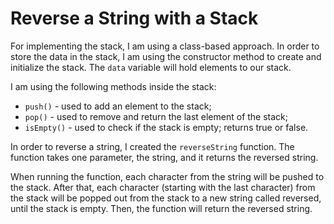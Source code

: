 # Reverse a String with a Stack

For implementing the stack, I am using a class-based approach. In order to store the data in the stack, I am using the constructor method to create and initialize the stack. The `data` variable will hold elements to our stack.

I am using the following methods inside the stack:
- `push()` - used to add an element to the stack;
- `pop()` - used to remove and return the last element of the stack;
- `isEmpty()` - used to check if the stack is empty; returns true or false.

In order to reverse a string, I created the `reverseString` function. The function takes one parameter, the string, and it returns the reversed string.

When running the function, each character from the string will be pushed to the stack. After that, each character (starting with the last character) from the stack will be popped out from the stack to a new string called reversed, until the stack is empty.
Then, the function will return the reversed string.
